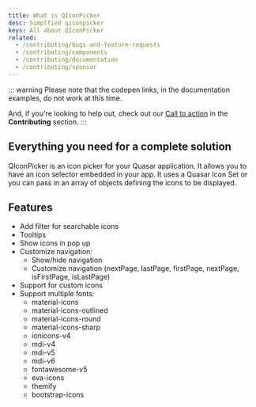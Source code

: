 ```yaml
---
title: What is QIconPicker
desc: Simplfied qiconpicker
keys: All about QIconPicker
related:
  - /contributing/bugs-and-feature-requests
  - /contributing/components
  - /contributing/documentation
  - /contributing/sponsor
---
```

::: warning
Please note that the codepen links, in the documentation examples, do not work at this time.

And, if you're looking to help out, check out our [Call to action](/contributing/call-to-action) in the **Contributing** section.
:::

## Everything you need for a complete solution

QIconPicker is an icon picker for your Quasar application. It allows you to have an icon selector embedded in your app. It uses a Quasar Icon Set or you can pass in an array of objects defining the icons to be displayed.

## Features

- Add filter for searchable icons
- Tooltips
- Show icons in pop up
- Customize navigation:
  - Show/hide navigation
  - Customize navigation
    (nextPage, lastPage, firstPage, nextPage, isFirstPage, isLastPage)
- Support for custom icons
- Support multiple fonts:
  - material-icons
  - material-icons-outlined
  - material-icons-round
  - material-icons-sharp
  - ionicons-v4
  - mdi-v4
  - mdi-v5
  - mdi-v6
  - fontawesome-v5
  - eva-icons
  - themify
  - bootstrap-icons
